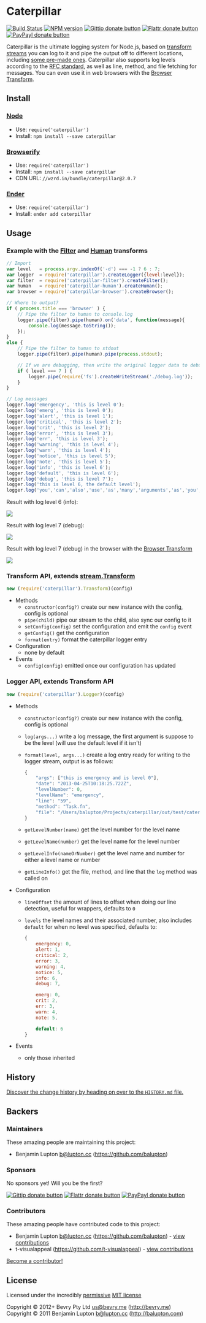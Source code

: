 
<!-- TITLE/ -->

# Caterpillar

<!-- /TITLE -->


<!-- BADGES/ -->

[![Build Status](http://img.shields.io/travis-ci/bevry/caterpillar.png?branch=master)](http://travis-ci.org/bevry/caterpillar "Check this project's build status on TravisCI")
[![NPM version](http://badge.fury.io/js/caterpillar.png)](https://npmjs.org/package/caterpillar "View this project on NPM")
[![Gittip donate button](http://img.shields.io/gittip/bevry.png)](https://www.gittip.com/bevry/ "Donate weekly to this project using Gittip")
[![Flattr donate button](http://img.shields.io/flattr/donate.png?color=yellow)](http://flattr.com/thing/344188/balupton-on-Flattr "Donate monthly to this project using Flattr")
[![PayPayl donate button](http://img.shields.io/paypal/donate.png?color=yellow)](https://www.paypal.com/cgi-bin/webscr?cmd=_s-xclick&hosted_button_id=QB8GQPZAH84N6 "Donate once-off to this project using Paypal")

<!-- /BADGES -->


Caterpillar is the ultimate logging system for Node.js, based on [transform streams](http://nodejs.org/api/stream.html#stream_class_stream_transform) you can log to it and pipe the output off to different locations, including [some pre-made ones](http://npmjs.org/keyword/caterpillar-transform). Caterpillar also supports log levels according to the [RFC standard](http://www.faqs.org/rfcs/rfc3164.html), as well as line, method, and file fetching for messages. You can even use it in web browsers with the [Browser Transform](https://github.com/bevry/caterpillar-browser).


<!-- INSTALL/ -->

## Install

### [Node](http://nodejs.org/)
- Use: `require('caterpillar')`
- Install: `npm install --save caterpillar`

### [Browserify](http://browserify.org/)
- Use: `require('caterpillar')`
- Install: `npm install --save caterpillar`
- CDN URL: `//wzrd.in/bundle/caterpillar@2.0.7`

### [Ender](http://ender.jit.su/)
- Use: `require('caterpillar')`
- Install: `ender add caterpillar`

<!-- /INSTALL -->


## Usage

### Example with the [Filter](https://github.com/bevry/caterpillar-filter) and [Human](https://github.com/bevry/caterpillar-human) transforms

``` javascript
// Import
var level   = process.argv.indexOf('-d') === -1 ? 6 : 7;
var logger  = require('caterpillar').createLogger({level:level});
var filter  = require('caterpillar-filter').createFilter();
var human   = require('caterpillar-human').createHuman();
var browser = require('caterpillar-browser').createBrowser();

// Where to output?
if ( process.title === 'browser' ) {
	// Pipe the filter to human to console.log
	logger.pipe(filter).pipe(human).on('data', function(message){
		console.log(message.toString());
	});
}
else {
	// Pipe the filter to human to stdout
	logger.pipe(filter).pipe(human).pipe(process.stdout);

	// If we are debugging, then write the original logger data to debug.log
	if ( level === 7 ) {
		logger.pipe(require('fs').createWriteStream('./debug.log'));
	}
}

// Log messages
logger.log('emergency', 'this is level 0');
logger.log('emerg', 'this is level 0');
logger.log('alert', 'this is level 1');
logger.log('critical', 'this is level 2');
logger.log('crit', 'this is level 2');
logger.log('error', 'this is level 3');
logger.log('err', 'this is level 3');
logger.log('warning', 'this is level 4');
logger.log('warn', 'this is level 4');
logger.log('notice', 'this is level 5');
logger.log('note', 'this is level 5');
logger.log('info', 'this is level 6');
logger.log('default', 'this is level 6');
logger.log('debug', 'this is level 7');
logger.log('this is level 6, the default level');
logger.log('you','can','also','use','as','many','arguments','as','you','want',1,[2,3],{four:5});
```

Result with log level 6 (info):

<img src="http://d.pr/i/DBFD+"/>


Result with log level 7 (debug):

<img src="http://d.pr/i/IZ8I+"/>


Result with log level 7 (debug) in the browser with the [Browser Transform](https://github.com/bevry/caterpillar-browser)

<img src="http://d.pr/i/SK8d+">


### Transform API, extends [stream.Transform](http://nodejs.org/api/stream.html#stream_class_stream_transform)

``` javascript
new (require('caterpillar').Transform)(config)
```

- Methods
	- `constructor(config?)` create our new instance with the config, config is optional
	- `pipe(child)` pipe our stream to the child, also sync our config to it
	- `setConfig(config)` set the configuration and emit the `config` event
	- `getConfig()` get the configuration
	- `format(entry)` format the caterpillar logger entry
- Configuration
	- none by default
- Events
	- `config(config)` emitted once our configuration has updated


### Logger API, extends Transform API

``` javascript
new (require('caterpillar').Logger)(config)
```

- Methods
	- `constructor(config?)` create our new instance with the config, config is optional
	- `log(args...)` write a log message, the first argument is suppose to be the level (will use the default level if it isn't)
	- `format(level, args...)` create a log entry ready for writing to the logger stream, output is as follows:

		``` javascript
		{
			"args": ["this is emergency and is level 0"],
			"date": "2013-04-25T10:18:25.722Z",
			"levelNumber": 0,
			"levelName": "emergency",
			"line": "59",
			"method": "Task.fn",
			"file": "/Users/balupton/Projects/caterpillar/out/test/caterpillar-test.js"
		}
		```

	- `getLevelNumber(name)` get the level number for the level name
	- `getLevelName(number)` get the level name for the level number
	- `getLevelInfo(nameOrNumber)` get the level name and number for either a level name or number
	- `getLineInfo()` get the file, method, and line that the `log` method was called on

- Configuration
	- `lineOffset` the amount of lines to offset when doing our line detection, useful for wrappers, defaults to `0`
	- `levels` the level names and their associated number, also includes `default` for when no level was specified, defaults to:
	
		``` javascript
		{
			emergency: 0,
			alert: 1,
			critical: 2,
			error: 3,
			warning: 4,
			notice: 5,
			info: 6,
			debug: 7,

			emerg: 0,
			crit: 2,
			err: 3,
			warn: 4,
			note: 5,

			default: 6
		}
		```

- Events
	- only those inherited



<!-- HISTORY/ -->

## History
[Discover the change history by heading on over to the `HISTORY.md` file.](https://github.com/bevry/caterpillar/blob/master/HISTORY.md#files)

<!-- /HISTORY -->


<!-- BACKERS/ -->

## Backers

### Maintainers

These amazing people are maintaining this project:

- Benjamin Lupton <b@lupton.cc> (https://github.com/balupton)

### Sponsors

No sponsors yet! Will you be the first?

[![Gittip donate button](http://img.shields.io/gittip/bevry.png)](https://www.gittip.com/bevry/ "Donate weekly to this project using Gittip")
[![Flattr donate button](http://img.shields.io/flattr/donate.png?color=yellow)](http://flattr.com/thing/344188/balupton-on-Flattr "Donate monthly to this project using Flattr")
[![PayPayl donate button](http://img.shields.io/paypal/donate.png?color=yellow)](https://www.paypal.com/cgi-bin/webscr?cmd=_s-xclick&hosted_button_id=QB8GQPZAH84N6 "Donate once-off to this project using Paypal")

### Contributors

These amazing people have contributed code to this project:

- Benjamin Lupton <b@lupton.cc> (https://github.com/balupton) - [view contributions](https://github.com/bevry/caterpillar/commits?author=balupton)
- t-visualappeal (https://github.com/t-visualappeal) - [view contributions](https://github.com/bevry/caterpillar/commits?author=t-visualappeal)

[Become a contributor!](https://github.com/bevry/caterpillar/blob/master/CONTRIBUTING.md#files)

<!-- /BACKERS -->


<!-- LICENSE/ -->

## License

Licensed under the incredibly [permissive](http://en.wikipedia.org/wiki/Permissive_free_software_licence) [MIT license](http://creativecommons.org/licenses/MIT/)

Copyright &copy; 2012+ Bevry Pty Ltd <us@bevry.me> (http://bevry.me)
<br/>Copyright &copy; 2011 Benjamin Lupton <b@lupton.cc> (http://balupton.com)

<!-- /LICENSE -->


